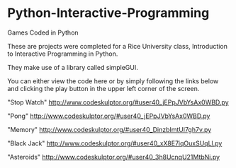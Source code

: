 # Python-Interactive-Programming
Games Coded in Python

These are projects were completed for a Rice University class, Introduction to Interactive Programming in Python.

They make use of a library called simpleGUI. 

You can either view the code here or by simply following the links below and clicking the play button in the upper 
left corner of the screen.

"Stop Watch" http://www.codeskulptor.org/#user40_jEPpJVbYsAx0WBD.py

"Pong" http://www.codeskulptor.org/#user40_jEPpJVbYsAx0WBD.py

"Memory" http://www.codeskulptor.org/#user40_DinzbImtUl7gh7v.py

"Black Jack" http://www.codeskulptor.org/#user40_xX8E7iqOuxSUqLl.py

"Asteroids" http://www.codeskulptor.org/#user40_3h8UcnqU21MtbNi.py

